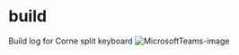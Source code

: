 # build
Build log for Corne split keyboard
![MicrosoftTeams-image](https://user-images.githubusercontent.com/25895859/212705162-e11afc6c-fc0a-42af-b3bc-23ed148cdae4.png)

